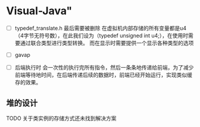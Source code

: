 # Visual-Java" 

- [ ] typedef_translate.h 最后需要被删除
在虚拟机内部存储的所有变量都是u4（4字节无符号数），在此我们设为（typedef unsigned int u4;），在使用时需要通过联合类型进行类型转换。
而在显示时需要提供一个显示各种类型的选项

- [ ] gavap
- [ ] 后端执行时 会一次性的执行完所有指令，然后一条条地传递给前端，为了减少前端等待地时间，在后端传递后续的数据时，前端已经开始运行，实现类似缓存的效果。

## 堆的设计
TODO 关于类实例的存储方式还未找到解决方案
